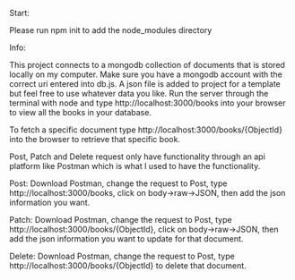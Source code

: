 
Start:

Please run npm init to add the node_modules directory

Info:

This project connects to a mongodb collection of documents that is stored locally on my computer. Make sure you have a mongodb account with the correct uri entered into db.js. A json file is added to project for a template but feel free to use whatever data you like. Run the server through the terminal with node and type http://localhost:3000/books into your browser to view all the books in your database.

To fetch a specific document type http://localhost:3000/books/{ObjectId} into the browser to retrieve that specific book.

Post, Patch and Delete request only have functionality through an api platform like Postman which is what I used to have the functionality. 

Post:
Download Postman, change the request to Post, type http://localhost:3000/books, click on body->raw->JSON, then add the json information you want.

Patch:
Download Postman, change the request to Post, type http://localhost:3000/books/{ObjectId}, click on body->raw->JSON, then add the json information you want to update for that document.

Delete:
Download Postman, change the request to Post, type http://localhost:3000/books/{ObjectId} to delete that document.